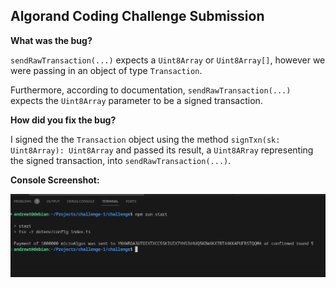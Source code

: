 ## Algorand Coding Challenge Submission

**What was the bug?**

<!-- Provide a clear and concise description of the bug. -->
`sendRawTransaction(...)` expects a `Uint8Array` or `Uint8Array[]`, however we were passing in an object of type `Transaction`.

Furthermore, according to documentation, `sendRawTransaction(...)` expects the `Uint8Array` parameter to be a signed transaction.

**How did you fix the bug?**

<!-- Explain the steps you took to fix the bug. -->
I signed the the `Transaction` object using the method `signTxn(sk: Uint8Array): Uint8Array` and passed its result, a `Uint8ARray` representing the signed transaction, into `sendRawTransaction(...)`.

**Console Screenshot:**

<!-- Attach a screenshot of your console showing the result specified in the README. -->
![proof](proof.png)